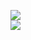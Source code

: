 [![](https://img.shields.io/badge/Made%20With-Github%20Spray-lightgrey.svg?style=for-the-badge&logo=github)](https://github.com/Annihil/github-spray#3472)  
[![](https://i.imgur.com/2DrTn0Z.gif)](https://github.com/Annihil/github-spray)
